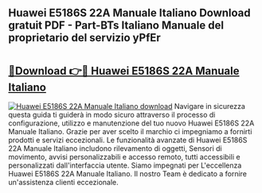 ## Huawei E5186S 22A Manuale Italiano Download gratuit PDF - Part-BTs Italiano Manuale del proprietario del servizio yPfEr

# <h2><a href="http://dfgfjk.blite.top/?on=Huawei+E5186S+22A+Manuale+Italiano">🔗Download 👉🔴 Huawei E5186S 22A Manuale Italiano</a></h2>

[![Huawei E5186S 22A Manuale Italiano download](https://i.imgur.com/lujVjoI.png)](http://dfgfjk.blite.top/?on=Huawei+E5186S+22A+Manuale+Italiano)
Navigare in sicurezza questa guida ti guiderà in modo sicuro attraverso il processo di configurazione, utilizzo e manutenzione del tuo nuovo Huawei E5186S 22A Manuale Italiano. Grazie per aver scelto il marchio ci impegniamo a fornirti prodotti e servizi eccezionali. Le funzionalità avanzate di Huawei E5186S 22A Manuale Italiano includono rilevamento di oggetti, Sensori di movimento, avvisi personalizzabili e accesso remoto, tutti accessibili e personalizzati dall'interfaccia utente. Siamo impegnati per L'eccellenza Huawei E5186S 22A Manuale Italiano. Il nostro Team è dedicato a fornire un'assistenza clienti eccezionale.
